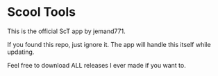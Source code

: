 # Scool Tools
This is the official ScT app by jemand771.

If you found this repo, just ignore it. The app will handle this itself while updating.

Feel free to download ALL releases I ever made if you want to.
